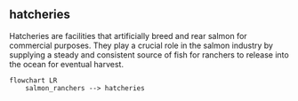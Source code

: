 ## hatcheries
Hatcheries are facilities that artificially breed and rear salmon for commercial purposes. They play a crucial role in the salmon industry by supplying a steady and consistent source of fish for ranchers to release into the ocean for eventual harvest.


```mermaid
flowchart LR
    salmon_ranchers --> hatcheries

```
